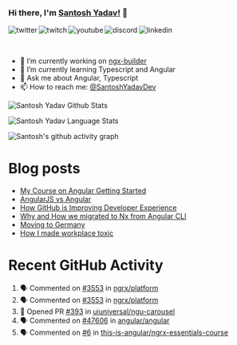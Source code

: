 ### Hi there, I'm [Santosh Yadav!](https://santoshyadav.dev) 👋

<p>
<a href="https://twitter.com/SantoshYadavDev">
   <img align="left" alt="twitter" src="https://img.shields.io/badge/Twitter-1DA1F2?style=for-the-badge&logo=twitter&logoColor=white" />
</a>&nbsp;&nbsp;

<a href="https://www.twitch.tv/santoshyadavdev">
   <img align="left" alt="twitch" src="https://img.shields.io/badge/Twitch-9146FF?style=for-the-badge&logo=twitch&logoColor=white" />
</a>&nbsp;&nbsp;

<a href="https://www.youtube.com/c/TechTalksWithSantosh">
   <img align="left" alt="youtube" src="https://img.shields.io/badge/YouTube-FF0000?style=for-the-badge&logo=youtube&logoColor=white" />
</a>&nbsp;&nbsp;

<a href="https://discord.gg/m6cNkVfXrQ">
   <img align="left" alt="discord" src="https://img.shields.io/badge/Discord-7289DA?style=for-the-badge&logo=discord&logoColor=white" />
</a>&nbsp;&nbsp;

<a href="https://www.linkedin.com/in/santoshyadavdev/">
   <img align="left" alt="linkedin" src="https://img.shields.io/badge/LinkedIn-0077B5?style=for-the-badge&logo=linkedin&logoColor=white" />
</a>
<p/>

<br/>
<p>

- 🔭 I’m currently working on [ngx-builder](https://github.com/ngx-builders)
- 🌱 I’m currently learning Typescript and Angular
- 💬 Ask me about Angular, Typescript
- 📫 How to reach me: [@SantoshYadavDev](https://twitter.com/SantoshYadavDev)

</p>

![Santosh Yadav Github Stats](https://github-readme-stats.vercel.app/api?username=SantoshYadavDev&show_icons=true&include_all_commits=true&theme=radical)

![Santosh Yadav Language Stats](https://github-readme-stats.vercel.app/api/top-langs/?username=SantoshYadavDev&layout=compact&theme=radical)

![Santosh's github activity graph](https://activity-graph.herokuapp.com/graph?username=SantoshYadavDev&theme=dracula)

# Blog posts
<!-- BLOG-POST-LIST:START -->
- [My Course on Angular Getting Started](https://dev.to/santoshyadav198613/my-course-on-angular-getting-started-3jec)
- [AngularJS vs Angular](https://dev.to/this-is-angular/angularjs-vs-angular-1gh6)
- [How GitHub is Improving Developer Experience](https://dev.to/this-is-learning/how-github-is-improving-developer-experience-8jj)
- [Why and How we migrated to Nx from Angular CLI](https://dev.to/this-is-angular/why-and-how-we-migrated-to-nx-from-angular-cli-5a61)
- [Moving to Germany](https://dev.to/santoshyadav198613/moving-to-germany-4no9)
- [How I made workplace toxic](https://dev.to/this-is-learning/how-i-made-workplace-toxic-1ici)
<!-- BLOG-POST-LIST:END -->

# Recent GitHub Activity
<!--START_SECTION:activity-->
1. 🗣 Commented on [#3553](https://github.com/ngrx/platform/issues/3553) in [ngrx/platform](https://github.com/ngrx/platform)
2. 🗣 Commented on [#3553](https://github.com/ngrx/platform/issues/3553) in [ngrx/platform](https://github.com/ngrx/platform)
3. 💪 Opened PR [#393](https://github.com/uiuniversal/ngu-carousel/pull/393) in [uiuniversal/ngu-carousel](https://github.com/uiuniversal/ngu-carousel)
4. 🗣 Commented on [#47606](https://github.com/angular/angular/issues/47606) in [angular/angular](https://github.com/angular/angular)
5. 🗣 Commented on [#6](https://github.com/this-is-angular/ngrx-essentials-course/issues/6) in [this-is-angular/ngrx-essentials-course](https://github.com/this-is-angular/ngrx-essentials-course)
<!--END_SECTION:activity-->
